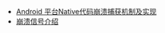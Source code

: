 * [Android 平台Native代码崩溃捕获机制及实现](https://mp.weixin.qq.com/s/g-WzYF3wWAljok1XjPoo7w)
* [崩溃信号介绍](https://www.mkssoftware.com/docs/man5/siginfo_t.5.asp)
